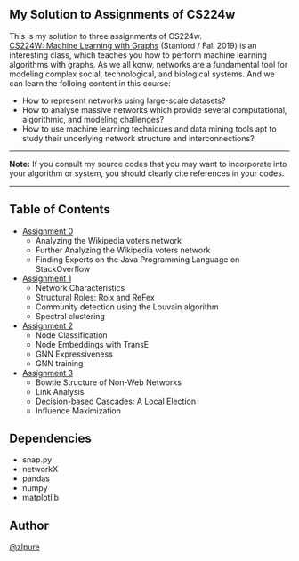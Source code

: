 ## My Solution to Assignments of CS224w
This is my solution to three assignments of CS224w.<br>
[CS224W: Machine Learning with Graphs](http://web.stanford.edu/class/cs224w/) (Stanford / Fall 2019) is
an interesting class, which teaches you how to perform machine learning algorithms with graphs.
As we all konw, networks are a fundamental tool for modeling complex social, technological, and biological systems.  And we can learn the folloing content in this course: 

- How to represent networks using large-scale datasets?
- How to analyse massive networks which provide several computational, algorithmic, and modeling challenges?
- How to use machine learning techniques and data mining tools apt to study their underlying network structure and interconnections?

******
**Note:** If you consult my source codes that you may want to incorporate into your algorithm or system, you should clearly cite references in your codes.
******

## Table of Contents
* [Assignment 0](https://github.com/zlpure/cs224w/tree/master/hw0-bundle)
  * Analyzing the Wikipedia voters network
  * Further Analyzing the Wikipedia voters network
  * Finding Experts on the Java Programming Language on StackOverflow
* [Assignment 1](https://github.com/zlpure/cs224w/tree/master/hw1-bundle)
  * Network Characteristics
  * Structural Roles: Rolx and ReFex
  * Community detection using the Louvain algorithm
  * Spectral clustering 
* [Assignment 2](https://github.com/zlpure/cs224w/tree/master/hw2-bundle)
  * Node Classification
  * Node Embeddings with TransE
  * GNN Expressiveness
  * GNN training
* [Assignment 3](https://github.com/zlpure/cs224w/tree/master/hw3-bundle)
  * Bowtie Structure of Non-Web Networks
  * Link Analysis
  * Decision-based Cascades: A Local Election
  * Influence Maximization

## Dependencies
* snap.py
* networkX
* pandas
* numpy
* matplotlib

## Author
[@zlpure](github.com/zlpure)

